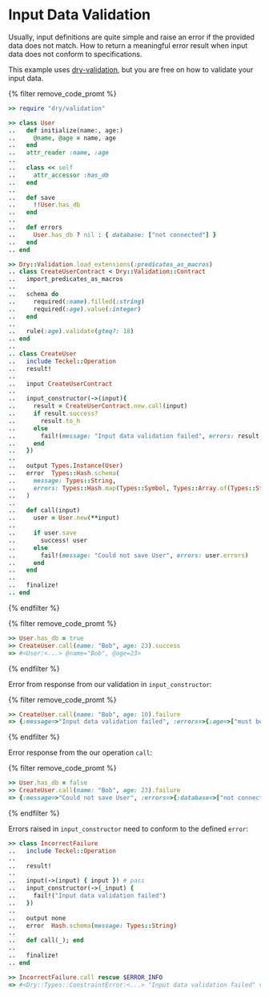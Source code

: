 # Input Data Validation

Usually, input definitions are quite simple and raise an error if the provided data does not match. 
How to return a meaningful error result when input data does not conform to specifications.

This example uses [dry-validation](https://dry-rb.org/gems/dry-validation), but you are free on how to validate your input data.

{% filter remove_code_promt %}
```ruby
>> require "dry/validation"

>> class User
..   def initialize(name:, age:)
..     @name, @age = name, age
..   end
..   attr_reader :name, :age
..
..   class << self
..     attr_accessor :has_db
..   end
..
..   def save
..     !!User.has_db
..   end
.. 
..   def errors
..     User.has_db ? nil : { database: ["not connected"] }
..   end
.. end

>> Dry::Validation.load_extensions(:predicates_as_macros)
.. class CreateUserContract < Dry::Validation::Contract
..   import_predicates_as_macros
..
..   schema do
..     required(:name).filled(:string)
..     required(:age).value(:integer)
..   end
..
..   rule(:age).validate(gteq?: 18)
.. end
.. 
.. class CreateUser
..   include Teckel::Operation
..   result!
.. 
..   input CreateUserContract
..
..   input_constructor(->(input){
..     result = CreateUserContract.new.call(input)
..     if result.success?
..       result.to_h
..     else
..       fail!(message: "Input data validation failed", errors: result.errors.to_h)
..     end
..   })
.. 
..   output Types.Instance(User)
..   error  Types::Hash.schema(
..     message: Types::String,
..     errors: Types::Hash.map(Types::Symbol, Types::Array.of(Types::String))
..   )
.. 
..   def call(input)
..     user = User.new(**input)
..     
..     if user.save
..       success! user
..     else
..       fail!(message: "Could not save User", errors: user.errors)
..     end
..   end
.. 
..   finalize!
.. end
```
{% endfilter %}


{% filter remove_code_promt %}
```ruby
>> User.has_db = true
>> CreateUser.call(name: "Bob", age: 23).success
=> #<User:<...> @name="Bob", @age=23>
```
{% endfilter %}

Error from response from our validation in `input_constructor`:

{% filter remove_code_promt %}
```ruby
>> CreateUser.call(name: "Bob", age: 10).failure
=> {:message=>"Input data validation failed", :errors=>{:age=>["must be greater than or equal to 18"]}}
```
{% endfilter %}

Error response from the our operation `call`:

{% filter remove_code_promt %}
```ruby
>> User.has_db = false
>> CreateUser.call(name: "Bob", age: 23).failure
=> {:message=>"Could not save User", :errors=>{:database=>["not connected"]}}
```
{% endfilter %}

Errors raised in `input_constructor` need to conform to the defined `error`:

```ruby
>> class IncorrectFailure
..   include Teckel::Operation
.. 
..   result!
.. 
..   input(->(input) { input }) # pass
..   input_constructor(->(_input) {
..     fail!("Input data validation failed")
..   })
.. 
..   output none
..   error  Hash.schema(message: Types::String)
.. 
..   def call(_); end
..
..   finalize!
.. end

>> IncorrectFailure.call rescue $ERROR_INFO
=> #<Dry::Types::ConstraintError:<...> "Input data validation failed" violates constraints (type?(Hash, "Input data validation failed") failed)>
```
